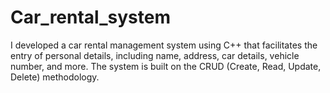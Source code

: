 # Car_rental_system
 I developed a car rental management system using C++ that facilitates the entry of personal details, including name, address, car details, vehicle number, and more. The system is built on the CRUD (Create, Read, Update, Delete) methodology.
